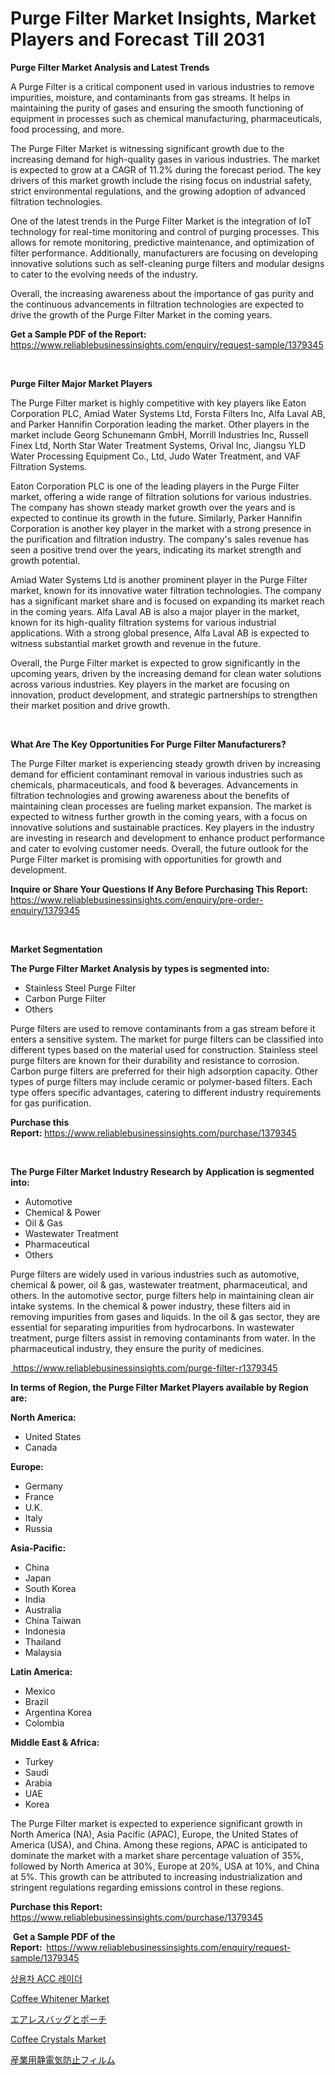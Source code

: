 <p><h1>Purge Filter Market Insights, Market Players and Forecast Till 2031</h1></p><p><strong>Purge Filter Market Analysis and Latest Trends</strong></p>
<p><p>A Purge Filter is a critical component used in various industries to remove impurities, moisture, and contaminants from gas streams. It helps in maintaining the purity of gases and ensuring the smooth functioning of equipment in processes such as chemical manufacturing, pharmaceuticals, food processing, and more.</p><p>The Purge Filter Market is witnessing significant growth due to the increasing demand for high-quality gases in various industries. The market is expected to grow at a CAGR of 11.2% during the forecast period. The key drivers of this market growth include the rising focus on industrial safety, strict environmental regulations, and the growing adoption of advanced filtration technologies.</p><p>One of the latest trends in the Purge Filter Market is the integration of IoT technology for real-time monitoring and control of purging processes. This allows for remote monitoring, predictive maintenance, and optimization of filter performance. Additionally, manufacturers are focusing on developing innovative solutions such as self-cleaning purge filters and modular designs to cater to the evolving needs of the industry.</p><p>Overall, the increasing awareness about the importance of gas purity and the continuous advancements in filtration technologies are expected to drive the growth of the Purge Filter Market in the coming years.</p></p>
<p><strong>Get a Sample PDF of the Report:&nbsp;</strong> <a href="https://www.reliablebusinessinsights.com/enquiry/request-sample/1379345">https://www.reliablebusinessinsights.com/enquiry/request-sample/1379345</a></p>
<p>&nbsp;</p>
<p><strong>Purge Filter Major Market Players</strong></p>
<p><p>The Purge Filter market is highly competitive with key players like Eaton Corporation PLC, Amiad Water Systems Ltd, Forsta Filters Inc, Alfa Laval AB, and Parker Hannifin Corporation leading the market. Other players in the market include Georg Schunemann GmbH, Morrill Industries Inc, Russell Finex Ltd, North Star Water Treatment Systems, Orival Inc, Jiangsu YLD Water Processing Equipment Co., Ltd, Judo Water Treatment, and VAF Filtration Systems.</p><p>Eaton Corporation PLC is one of the leading players in the Purge Filter market, offering a wide range of filtration solutions for various industries. The company has shown steady market growth over the years and is expected to continue its growth in the future. Similarly, Parker Hannifin Corporation is another key player in the market with a strong presence in the purification and filtration industry. The company's sales revenue has seen a positive trend over the years, indicating its market strength and growth potential.</p><p>Amiad Water Systems Ltd is another prominent player in the Purge Filter market, known for its innovative water filtration technologies. The company has a significant market share and is focused on expanding its market reach in the coming years. Alfa Laval AB is also a major player in the market, known for its high-quality filtration systems for various industrial applications. With a strong global presence, Alfa Laval AB is expected to witness substantial market growth and revenue in the future.</p><p>Overall, the Purge Filter market is expected to grow significantly in the upcoming years, driven by the increasing demand for clean water solutions across various industries. Key players in the market are focusing on innovation, product development, and strategic partnerships to strengthen their market position and drive growth.</p></p>
<p>&nbsp;</p>
<p><strong>What Are The Key Opportunities For Purge Filter Manufacturers?</strong></p>
<p><p>The Purge Filter market is experiencing steady growth driven by increasing demand for efficient contaminant removal in various industries such as chemicals, pharmaceuticals, and food & beverages. Advancements in filtration technologies and growing awareness about the benefits of maintaining clean processes are fueling market expansion. The market is expected to witness further growth in the coming years, with a focus on innovative solutions and sustainable practices. Key players in the industry are investing in research and development to enhance product performance and cater to evolving customer needs. Overall, the future outlook for the Purge Filter market is promising with opportunities for growth and development.</p></p>
<p><strong>Inquire or Share Your Questions If Any Before Purchasing This Report:</strong> <a href="https://www.reliablebusinessinsights.com/enquiry/pre-order-enquiry/1379345">https://www.reliablebusinessinsights.com/enquiry/pre-order-enquiry/1379345</a></p>
<p>&nbsp;</p>
<p><strong>Market Segmentation</strong></p>
<p><strong>The Purge Filter Market Analysis by types is segmented into:</strong></p>
<p><ul><li>Stainless Steel Purge Filter</li><li>Carbon Purge Filter</li><li>Others</li></ul></p>
<p><p>Purge filters are used to remove contaminants from a gas stream before it enters a sensitive system. The market for purge filters can be classified into different types based on the material used for construction. Stainless steel purge filters are known for their durability and resistance to corrosion. Carbon purge filters are preferred for their high adsorption capacity. Other types of purge filters may include ceramic or polymer-based filters. Each type offers specific advantages, catering to different industry requirements for gas purification.</p></p>
<p><strong>Purchase this Report:&nbsp;</strong><a href="https://www.reliablebusinessinsights.com/purchase/1379345">https://www.reliablebusinessinsights.com/purchase/1379345</a></p>
<p>&nbsp;</p>
<p><strong>The Purge Filter Market Industry Research by Application is segmented into:</strong></p>
<p><ul><li>Automotive</li><li>Chemical & Power</li><li>Oil & Gas</li><li>Wastewater Treatment</li><li>Pharmaceutical</li><li>Others</li></ul></p>
<p><p>Purge filters are widely used in various industries such as automotive, chemical & power, oil & gas, wastewater treatment, pharmaceutical, and others. In the automotive sector, purge filters help in maintaining clean air intake systems. In the chemical & power industry, these filters aid in removing impurities from gases and liquids. In the oil & gas sector, they are essential for separating impurities from hydrocarbons. In wastewater treatment, purge filters assist in removing contaminants from water. In the pharmaceutical industry, they ensure the purity of medicines.</p></p>
<p><a href="https://www.reliablebusinessinsights.com/purge-filter-r1379345">&nbsp;https://www.reliablebusinessinsights.com/purge-filter-r1379345</a></p>
<p><strong>In terms of Region, the Purge Filter Market Players available by Region are:</strong></p>
<p>
    <p> <strong> North America: </strong>
        <ul>
            <li>United States</li>
            <li>Canada</li>
        </ul>
        </p> 
    <p> <strong> Europe: </strong>
        <ul>
            <li>Germany</li>
            <li>France</li>
            <li>U.K.</li>
            <li>Italy</li>
            <li>Russia</li>
        </ul>
        </p> 
    <p> <strong> Asia-Pacific: </strong>
        <ul>
            <li>China</li>
            <li>Japan</li>
            <li>South Korea</li>
            <li>India</li>
            <li>Australia</li>
            <li>China Taiwan</li>
            <li>Indonesia</li>
            <li>Thailand</li>
            <li>Malaysia</li>
        </ul>
        </p> 
    <p> <strong> Latin America: </strong>
        <ul>
            <li>Mexico</li>
            <li>Brazil</li>
            <li>Argentina Korea</li>
            <li>Colombia</li>
        </ul>
        </p> 
    <p> <strong> Middle East & Africa: </strong>
        <ul>
            <li>Turkey</li>
            <li>Saudi</li>
            <li>Arabia</li>
            <li>UAE</li>
            <li>Korea</li>
        </ul>
    </p>
    </p>
<p><p>The Purge Filter market is expected to experience significant growth in North America (NA), Asia Pacific (APAC), Europe, the United States of America (USA), and China. Among these regions, APAC is anticipated to dominate the market with a market share percentage valuation of 35%, followed by North America at 30%, Europe at 20%, USA at 10%, and China at 5%. This growth can be attributed to increasing industrialization and stringent regulations regarding emissions control in these regions.</p></p>
<p><strong>Purchase this Report: </strong><a href="https://www.reliablebusinessinsights.com/purchase/1379345">https://www.reliablebusinessinsights.com/purchase/1379345</a></p>
<p>&nbsp;<strong>Get a Sample PDF of the Report:&nbsp;&nbsp;</strong><a href="https://www.reliablebusinessinsights.com/enquiry/request-sample/1379345">https://www.reliablebusinessinsights.com/enquiry/request-sample/1379345</a></p>
<p><strong></strong></p>
<p><p><a href="https://github.com/nigaleamar09/Market-Research-Report-List-1/blob/main/4277585162859.md">상용차 ACC 레이더</a></p><p><a href="https://github.com/susanjprice2023/Market-Research-Report-List-1/blob/main/coffee-whitener-market.md">Coffee Whitener Market</a></p><p><a href="https://medium.com/@fmuztlfb10/%E3%82%A8%E3%82%A2%E3%83%AC%E3%83%83%E3%82%B9-%E3%83%90%E3%83%83%E3%82%B0%E3%81%A8%E3%83%9D%E3%83%BC%E3%83%81%E5%B8%82%E5%A0%B4-2024%E5%B9%B4%E3%81%8B%E3%82%892031%E5%B9%B4%E3%81%BE%E3%81%A7%E3%81%AE%E4%B8%96%E7%95%8C%E5%B8%82%E5%A0%B4%E5%8B%95%E5%90%91%E3%81%A8%E8%B2%A9%E5%A3%B2%E3%83%88%E3%83%AC%E3%83%B3%E3%83%89-157f51c32e71">エアレスバッグとポーチ</a></p><p><a href="https://github.com/nancykennedykellievqfqt2/Market-Research-Report-List-3/blob/main/coffee-crystals-market.md">Coffee Crystals Market</a></p><p><a href="https://medium.com/@bertabellesqo9u/%E5%9B%BD%E9%9A%9B%E7%9A%84%E3%81%AA%E7%94%A3%E6%A5%AD%E7%94%A8-%E9%9D%99%E9%9B%BB%E6%B0%97%E9%98%B2%E6%AD%A2%E3%83%95%E3%82%A3%E3%83%AB%E3%83%A0%E5%B8%82%E5%A0%B4%E3%82%BB%E3%82%AF%E3%82%BF%E3%83%BC-%E3%82%BF%E3%82%A4%E3%83%97-%E3%82%A2%E3%83%97%E3%83%AA%E3%82%B1%E3%83%BC%E3%82%B7%E3%83%A7%E3%83%B3-%E5%B8%82%E5%A0%B4%E3%83%97%E3%83%AC%E3%83%BC%E3%83%A4%E3%83%BC%E3%81%AE%E6%88%A6%E7%95%A5-%E5%9C%B0%E5%9F%9F%E3%81%94%E3%81%A8%E3%81%AE%E6%88%90%E9%95%B7%E8%A6%8B%E9%80%9A%E3%81%97-%E3%81%8A%E3%82%88%E3%81%B3%E5%B0%86%E6%9D%A5%E3%81%AE%E4%BA%88%E6%B8%AC-2024%E5%B9%B4-2031%E5%B9%B4-f3d010a7a973">産業用静電気防止フィルム</a></p></p>